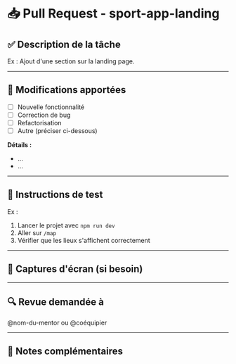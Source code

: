 # 📥 Pull Request - sport-app-landing

## ✅ Description de la tâche

<!-- Décris clairement ce que fait cette PR -->
Ex : Ajout d'une section sur la landing page.

---

## 🔧 Modifications apportées

- [ ] Nouvelle fonctionnalité
- [ ] Correction de bug
- [ ] Refactorisation
- [ ] Autre (préciser ci-dessous)

**Détails :**
- ...
- ...

---

## 🧪 Instructions de test

<!-- Indique comment tester ta branche -->
Ex :
1. Lancer le projet avec `npm run dev`
2. Aller sur `/map`
3. Vérifier que les lieux s'affichent correctement

---

## 📸 Captures d'écran (si besoin)

<!-- Ajoute ici des captures ou GIFs de la fonctionnalité -->

---

## 🔍 Revue demandée à

@nom-du-mentor ou @coéquipier

---

## 📝 Notes complémentaires

<!-- Infos techniques, points à discuter, TODO, etc. -->
